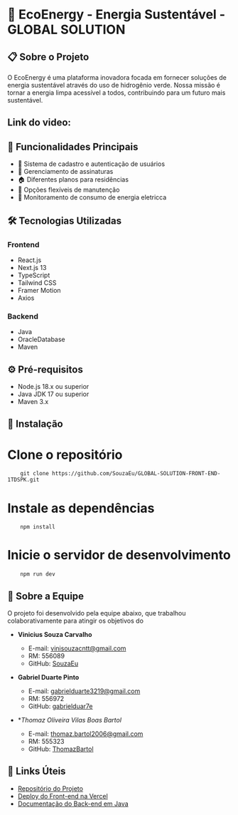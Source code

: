 # 🌱 EcoEnergy - Energia Sustentável - GLOBAL SOLUTION

## 📋 Sobre o Projeto
O EcoEnergy é uma plataforma inovadora focada em fornecer soluções de energia sustentável através do uso de hidrogênio verde. Nossa missão é tornar a energia limpa acessível a todos, contribuindo para um futuro mais sustentável.

## Link do video:


## 🚀 Funcionalidades Principais
- 👤 Sistema de cadastro e autenticação de usuários
- 📝 Gerenciamento de assinaturas
- 🏠 Diferentes planos para residências
- 🔧 Opções flexíveis de manutenção
- 💚 Monitoramento de consumo de energia eletricca

## 🛠️ Tecnologias Utilizadas
### Frontend
- React.js
- Next.js 13
- TypeScript
- Tailwind CSS
- Framer Motion
- Axios

### Backend
- Java
- OracleDatabase
- Maven

## ⚙️ Pré-requisitos
- Node.js 18.x ou superior
- Java JDK 17 ou superior
- Maven 3.x

## 🔧 Instalação

# Clone o repositório
        git clone https://github.com/SouzaEu/GLOBAL-SOLUTION-FRONT-END-1TDSPK.git
        
# Instale as dependências
        npm install
        
# Inicie o servidor de desenvolvimento
        npm run dev

## 👥 Sobre a Equipe

O projeto foi desenvolvido pela equipe abaixo, que trabalhou colaborativamente para atingir os objetivos do

- **Vinicius Souza Carvalho**
  - E-mail: vinisouzacntt@gmail.com
  - RM: 556089
  - GitHub: [SouzaEu](https://github.com/SouzaEu)

- **Gabriel Duarte Pinto**
  - E-mail: gabrielduarte3219@gmail.com
  - RM: 556972
  - GitHub: [gabrielduar7e](https://github.com/gabrielduar7e)

- **Thomaz Oliveira Vilas Boas Bartol*
  - E-mail: thomaz.bartol2006@gmail.com
  - RM: 555323
  - GitHub: [ThomazBartol](https://github.com/ThomazBartol)

## 🔗 Links Úteis

- [Repositório do Projeto](https://github.com/SouzaEu/GLOBAL-SOLUTION-FRONT-END-1TDSPK)
- [Deploy do Front-end na Vercel](https://vercel.com/souzavs-projects)
- [Documentação do Back-end em Java](https://github.com/SouzaEu/GLOBAL-SOLUTION-JAVA-1TDSPK)
